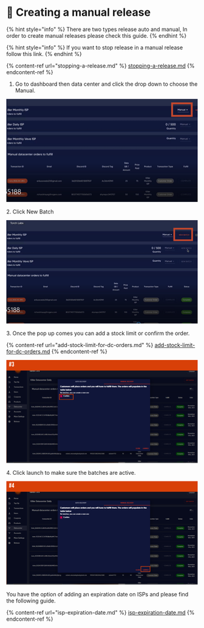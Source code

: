 # 🔧 Creating a manual release

{% hint style="info" %}
There are two types release auto and manual, In order to create manual releases please check this guide.&#x20;
{% endhint %}

{% hint style="info" %}
If you want to stop release in a manual release follow this link.&#x20;
{% endhint %}

{% content-ref url="stopping-a-release.md" %}
[stopping-a-release.md](stopping-a-release.md)
{% endcontent-ref %}

1. Go to dashboard then data center and click the drop down to choose the Manual.

![](<../.gitbook/assets/1 (71) (1).png>)

2\. Click New Batch&#x20;

![](<../.gitbook/assets/1 (72) (4).png>)

3\. Once the pop up comes you can add a stock limit or confirm the order.&#x20;

{% content-ref url="add-stock-limit-for-dc-orders.md" %}
[add-stock-limit-for-dc-orders.md](add-stock-limit-for-dc-orders.md)
{% endcontent-ref %}

![](<../.gitbook/assets/1 (62) (1).png>)

4\. Click launch to make sure the batches are active.&#x20;

![](<../.gitbook/assets/1 (63) (2).png>)

You have the option of adding an expiration date on ISPs and please find the following guide.

{% content-ref url="isp-expiration-date.md" %}
[isp-expiration-date.md](isp-expiration-date.md)
{% endcontent-ref %}
